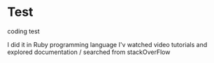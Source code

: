 # Test
coding test

I did it in Ruby programming language
I'v watched video tutorials and explored documentation / searched from stackOverFlow
